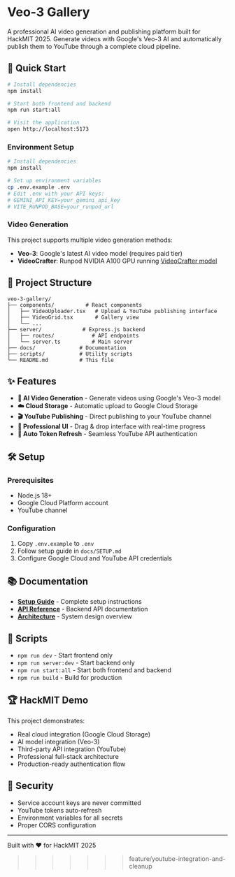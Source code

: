 # Veo-3 Gallery

A professional AI video generation and publishing platform built for HackMIT 2025. Generate videos with Google's Veo-3 AI and automatically publish them to YouTube through a complete cloud pipeline.

## 🚀 Quick Start

```bash
# Install dependencies
npm install

# Start both frontend and backend
npm run start:all

# Visit the application
open http://localhost:5173
```

### Environment Setup

```bash
# Install dependencies
npm install

# Set up environment variables
cp .env.example .env
# Edit .env with your API keys:
# GEMINI_API_KEY=your_gemini_api_key
# VITE_RUNPOD_BASE=your_runpod_url
```

### Video Generation

This project supports multiple video generation methods:

- **Veo-3**: Google's latest AI video model (requires paid tier)
- **VideoCrafter**: Runpod NVIDIA A100 GPU running [VideoCrafter model](https://github.com/AILab-CVC/VideoCrafter)

## 📁 Project Structure

```
veo-3-gallery/
├── components/          # React components
│   ├── VideoUploader.tsx   # Upload & YouTube publishing interface
│   ├── VideoGrid.tsx       # Gallery view
│   └── ...
├── server/             # Express.js backend
│   ├── routes/            # API endpoints
│   └── server.ts          # Main server
├── docs/              # Documentation
├── scripts/           # Utility scripts
└── README.md          # This file
```

## ✨ Features

- **🤖 AI Video Generation** - Generate videos using Google's Veo-3 model
- **☁️ Cloud Storage** - Automatic upload to Google Cloud Storage
- **🎬 YouTube Publishing** - Direct publishing to your YouTube channel
- **🎨 Professional UI** - Drag & drop interface with real-time progress
- **🔄 Auto Token Refresh** - Seamless YouTube API authentication

## 🛠️ Setup

### Prerequisites
- Node.js 18+
- Google Cloud Platform account
- YouTube channel

### Configuration
1. Copy `.env.example` to `.env`
2. Follow setup guide in `docs/SETUP.md`
3. Configure Google Cloud and YouTube API credentials

## 📚 Documentation

- **[Setup Guide](docs/SETUP.md)** - Complete setup instructions
- **[API Reference](docs/API.md)** - Backend API documentation
- **[Architecture](docs/ARCHITECTURE.md)** - System design overview

## 🎯 Scripts

- `npm run dev` - Start frontend only
- `npm run server:dev` - Start backend only
- `npm run start:all` - Start both frontend and backend
- `npm run build` - Build for production

## 🏆 HackMIT Demo

This project demonstrates:
- Real cloud integration (Google Cloud Storage)
- AI model integration (Veo-3)
- Third-party API integration (YouTube)
- Professional full-stack architecture
- Production-ready authentication flow

## 🔐 Security

- Service account keys are never committed
- YouTube tokens auto-refresh
- Environment variables for all secrets
- Proper CORS configuration

---

Built with ❤️ for HackMIT 2025
>>>>>>> feature/youtube-integration-and-cleanup
